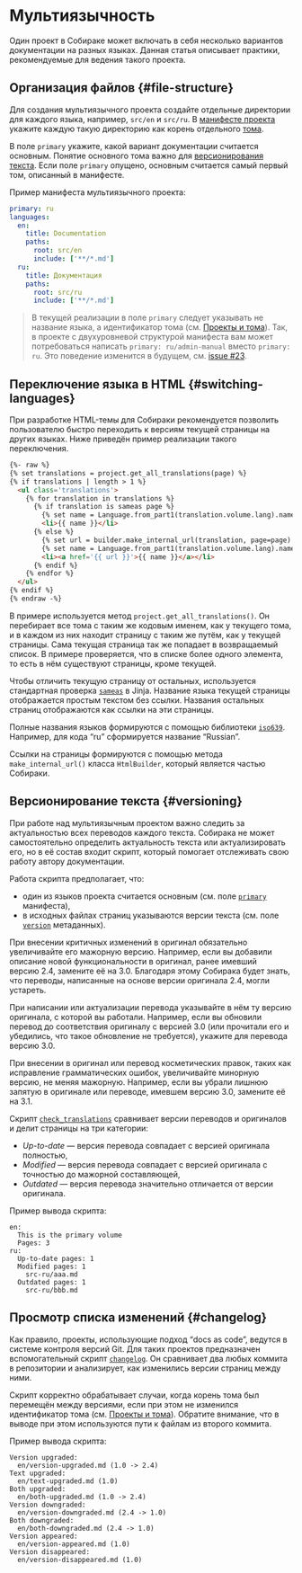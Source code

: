 # Мультиязычность

Один проект в Собираке может включать в себя несколько вариантов документации на разных языках. Данная статья описывает практики, рекомендуемые для ведения такого проекта.


## Организация файлов {#file-structure}

Для создания мультиязычного проекта создайте отдельные директории для каждого языка, например, `src/en` и `src/ru`. В [манифесте проекта](../5-data-types/1-manifest.md) укажите каждую такую директорию как корень отдельного [тома](1-volumes.md).

В поле `primary` укажите, какой вариант документации считается основным. Понятие основного тома важно для [версионирования текста](#versioning). Если поле `primary` опущено, основным считается самый первый том, описанный в манифесте.

Пример манифеста мультиязычного проекта:

```yaml
primary: ru
languages:
  en:
    title: Documentation
    paths:
      root: src/en
      include: ['**/*.md']
  ru:
    title: Документация
    paths:
      root: src/ru
      include: ['**/*.md']
```

<blockquote class='book-hint warning'>

В текущей реализации в поле `primary` следует указывать не название языка, а идентификатор тома (см. [Проекты и тома](1-volumes.md)). Так, в проекте с двухуровневой структурой манифеста вам может потребоваться написать `primary: ru/admin-manual` вместо `primary: ru`. Это поведение изменится в будущем, см. [issue #23](https://git.itoolabs.com/documentation/builder/-/issues/23).

</blockquote>


## Переключение языка в HTML {#switching-languages}

При разработке HTML-темы для Собираки рекомендуется позволить пользователю быстро переходить к версиям текущей страницы на других языках. Ниже приведён пример реализации такого переключения.

```html
{%- raw %}
{% set translations = project.get_all_translations(page) %}
{% if translations | length > 1 %}
  <ul class='translations'>
    {% for translation in translations %}
      {% if translation is sameas page %}
        {% set name = Language.from_part1(translation.volume.lang).name %}
        <li>{{ name }}</li>
      {% else %}
        {% set url = builder.make_internal_url(translation, page=page) %}
        {% set name = Language.from_part1(translation.volume.lang).name %}
        <li><a href='{{ url }}'>{{ name }}</a></li>
      {% endif %}
    {% endfor %}
  </ul>
{% endif %}
{% endraw -%}
```

В примере используется метод `project.get_all_translations()`. Он перебирает все тома с таким же кодовым именем, как у текущего тома, и в каждом из них находит страницу с таким же путём, как у текущей страницы. Сама текущая страница так же попадает в возвращаемый список. В примере проверяется, что в списке более одного элемента, то есть в нём существуют страницы, кроме текущей.

Чтобы отличить текущую страницу от остальных, используется стандартная проверка [`sameas`](https://jinja.palletsprojects.com/en/3.1.x/templates/#jinja-tests.sameas) в Jinja. Название языка текущей страницы отображается простым текстом без ссылки. Названия остальных страниц отображаются как ссылки на эти страницы.

Полные названия языков формируются с помощью библиотеки [`iso639`](https://github.com/jacksonllee/iso639). Например, для кода “ru” сформируется название “Russian”.

Ссылки на страницы формируются с помощью метода `make_internal_url()` класса `HtmlBuilder`, который является частью Собираки.


## Версионирование текста {#versioning}

При работе над мультиязычным проектом важно следить за актуальностью всех переводов каждого текста. Собирака не может самостоятельно определить актуальность текста или актуализировать его, но в её состав входит скрипт, который помогает отслеживать свою работу автору документации.

Работа скрипта предполагает, что:

- один из языков проекта считается основным (см. поле [`primary`](../5-data-types/1-manifest.md#primary) манифеста),
- в исходных файлах страниц указываются версии текста (см. поле [`version`](../5-data-types/2-metadata.md#version) метаданных).

При внесении критичных изменений в оригинал обязательно увеличивайте его мажорную версию. Например, если вы добавили описание новой функциональности в оригинал, ранее имевший версию 2.4, замените её на 3.0. Благодаря этому Собирака будет знать, что переводы, написанные на основе версии оригинала 2.4, могли устареть.

При написании или актуализации перевода указывайте в нём ту версию оригинала, с которой вы работали. Например, если вы обновили перевод до соответствия оригиналу с версией 3.0 (или прочитали его и убедились, что такое обновление не требуется), укажите для перевода версию 3.0.

При внесении в оригинал или перевод косметических правок, таких как исправление грамматических ошибок, увеличивайте минорную версию, не меняя мажорную. Например, если вы убрали лишнюю запятую в оригинале или переводе, имевшем версию 3.0, замените её на 3.1.

Скрипт [`check_translations`](../4-cli/check_translations.md) сравнивает версии переводов и оригиналов и делит страницы на три категории:

- _Up-to-date_ — версия перевода совпадает с версией оригинала полностью,
- _Modified_ — версия перевода совпадает с версией оригинала с точностью до мажорной составляющей,
- _Outdated_ — версия перевода значительно отличается от версии оригинала.

Пример вывода скрипта:

```
en:
  This is the primary volume
  Pages: 3
ru:
  Up-to-date pages: 1
  Modified pages: 1
    src-ru/aaa.md
  Outdated pages: 1
    src-ru/bbb.md
```


## Просмотр списка изменений {#changelog}

Как правило, проекты, использующие подход “docs as code”, ведутся в системе контроля версий Git. Для таких проектов предназначен вспомогательный скрипт [`changelog`](../4-cli/changelog.md). Он сравнивает два любых коммита в репозитории и анализирует, как изменились версии страниц между ними.

Скрипт корректно обрабатывает случаи, когда корень тома был перемещён между версиями, если при этом не изменился идентификатор тома (см. [Проекты и тома](1-volumes.md)). Обратите внимание, что в выводе при этом используются пути к файлам из второго коммита.

Пример вывода скрипта:

```
Version upgraded:
  en/version-upgraded.md (1.0 -> 2.4)
Text upgraded:
  en/text-upgraded.md (1.0)
Both upgraded:
  en/both-upgraded.md (1.0 -> 2.4)
Version downgraded:
  en/version-downgraded.md (2.4 -> 1.0)
Both downgraded:
  en/both-downgraded.md (2.4 -> 1.0)
Version appeared:
  en/version-appeared.md (1.0)
Version disappeared:
  en/version-disappeared.md (1.0)
```

